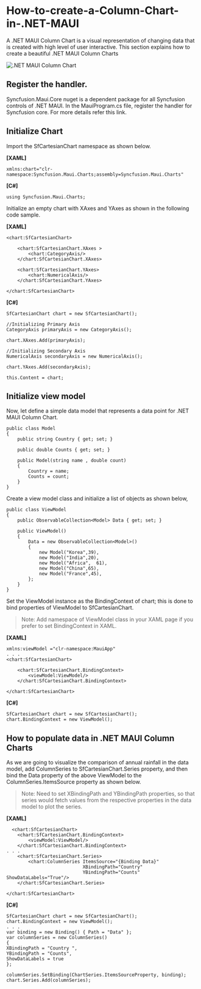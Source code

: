 # How-to-create-a-Column-Chart-in-.NET-MAUI
A .NET MAUI Column Chart is a visual representation of changing data that is created with high level of user interactive. This section explains how to create a beautiful .NET MAUI Column Charts

![.NET MAUI Column Chart](https://user-images.githubusercontent.com/13678478/137481351-eed5154b-5161-4dd7-9af9-3a08c13fd65b.png)

## Register the handler.
Syncfusion.Maui.Core nuget is a dependent package for all Syncfusion controls of .NET MAUI. In the MauiProgram.cs file, register the handler for Syncfusion core. For more details refer this link.

## Initialize Chart
Import the SfCartesianChart namespace as shown below.

**[XAML]**

```
xmlns:chart="clr-namespace:Syncfusion.Maui.Charts;assembly=Syncfusion.Maui.Charts"
```

**[C#]**

```
using Syncfusion.Maui.Charts;
```
Initialize an empty chart with XAxes and YAxes as shown in the following code sample.

**[XAML]**

```
<chart:SfCartesianChart>

    <chart:SfCartesianChart.XAxes >
        <chart:CategoryAxis/>
    </chart:SfCartesianChart.XAxes>

    <chart:SfCartesianChart.YAxes>
        <chart:NumericalAxis/>
    </chart:SfCartesianChart.YAxes>

</chart:SfCartesianChart>

```
**[C#]**

```
SfCartesianChart chart = new SfCartesianChart();

//Initializing Primary Axis
CategoryAxis primaryAxis = new CategoryAxis();

chart.XAxes.Add(primaryAxis);

//Initializing Secondary Axis
NumericalAxis secondaryAxis = new NumericalAxis();

chart.YAxes.Add(secondaryAxis);

this.Content = chart;

```

## Initialize view model
Now, let define a simple data model that represents a data point for .NET MAUI Column Chart.

```
public class Model
{
    public string Country { get; set; }

    public double Counts { get; set; }

    public Model(string name , double count)
    {
        Country = name;
        Counts = count;
    }
}
```

Create a view model class and initialize a list of objects as shown below,

```
public class ViewModel
{
    public ObservableCollection<Model> Data { get; set; }

    public ViewModel()
    {
        Data = new ObservableCollection<Model>()
        {
            new Model("Korea",39),
            new Model("India",20),
            new Model("Africa",  61),
            new Model("China",65),
            new Model("France",45),
        };
    }
}
```

Set the ViewModel instance as the BindingContext of chart; this is done to bind properties of ViewModel to SfCartesianChart.

> Note: Add namespace of ViewModel class in your XAML page if you prefer to set BindingContext in XAML.

**[XAML]**

```
xmlns:viewModel ="clr-namespace:MauiApp"
. . .
<chart:SfCartesianChart>

    <chart:SfCartesianChart.BindingContext>
        <viewModel:ViewModel/>
    </chart:SfCartesianChart.BindingContext>

</chart:SfCartesianChart>
```
**[C#]**

```
SfCartesianChart chart = new SfCartesianChart();
chart.BindingContext = new ViewModel();
```

## How to populate data in .NET MAUI Column Charts
As we are going to visualize the comparison of annual rainfall in the data model, add ColumnSeries to SfCartesianChart.Series property, and then bind the Data property of the above ViewModel to the ColumnSeries.ItemsSource property as shown below.

> Note: Need to set XBindingPath and YBindingPath properties, so that series would fetch values from the respective properties in the data model to plot the series.

**[XAML]**

```
  <chart:SfCartesianChart>
    <chart:SfCartesianChart.BindingContext>
        <viewModel:ViewModel/>
    </chart:SfCartesianChart.BindingContext>
. . .
    <chart:SfCartesianChart.Series>
        <chart:ColumnSeries ItemsSource="{Binding Data}" 
                            XBindingPath="Country" 
                            YBindingPath="Counts" ShowDataLabels="True"/>
    </chart:SfCartesianChart.Series>

</chart:SfCartesianChart> 
```
**[C#]**

```
SfCartesianChart chart = new SfCartesianChart();
chart.BindingContext = new ViewModel();
. . .
var binding = new Binding() { Path = "Data" };
var columnSeries = new ColumnSeries()
{
XBindingPath = "Country ",
YBindingPath = "Counts", 
ShowDataLabels = true
};

columnSeries.SetBinding(ChartSeries.ItemsSourceProperty, binding);
chart.Series.Add(columnSeries);
```
